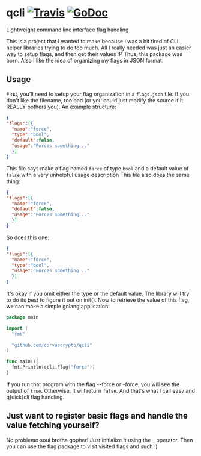 # qcli [![Travis](https://travis-ci.org/corvuscrypto/qcli.svg?branch=master)](https://travis-ci.org/corvuscrypto/qcli) [![GoDoc](https://godoc.org/github.com/corvuscrypto/qcli?status.svg)](https://godoc.org/github.com/corvuscrypto/qcli)
Lightweight command line interface flag handling

This is a project that I wanted to make because I was a bit tired of CLI helper libraries trying to do too much.
All I really needed was just an easier way to setup flags, and then get their values :P Thus, this package was born.
Also I like the idea of organizing my flags in JSON format.

## Usage
First, you'll need to setup your flag organization in a `flags.json` file. If you don't like the filename, too
bad (or you could just modify the source if it REALLY bothers you). An example structure:
```JSON
{
"flags":[{
  "name":"force",
  "type":"bool",
  "default":false,
  "usage":"Forces something..."
  }]
}
```

This file says make a flag named `force` of type `bool` and a default value of `false` with a very unhelpful usage description
This file also does the same thing:
```JSON
{
"flags":[{
  "name":"force",
  "default":false,
  "usage":"Forces something..."
  }]
}
```

So does this one:
```JSON
{
"flags":[{
  "name":"force",
  "type":"bool",
  "usage":"Forces something..."
  }]
}
```

It's okay if you omit either the type or the default value. The library will try to do its best to figure it out on init().
Now to retrieve the value of this flag, we can make a simple golang application:

```go
package main

import (
  "fmt"
  
  "github.com/corvuscrypto/qcli"
)

func main(){
  fmt.Println(qcli.Flag("force"))
}
```

If you run that program with the flag --force or -force, you will see the output of `true`. Otherwise, it will return `false`.
And that's what I call easy and q(uick)cli flag handling.

## Just want to register basic flags and handle the value fetching yourself?
No problemo soul brotha gopher! Just initialize it using the `_` operator. Then you can use the flag package 
to visit visited flags and such :)
